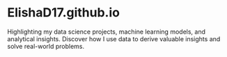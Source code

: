 # ElishaD17.github.io
Highlighting my data science projects, machine learning models, and analytical insights. Discover how I use data to derive valuable insights and solve real-world problems.
